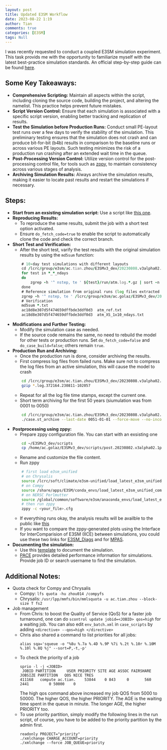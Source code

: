 ```yaml
---
layout: post
title: Updated E3SM Workflow
date: 2023-08-22 1:19
author: Tian
comments: true
categories: [E3SM]
tags: Null
---
```

I was recently requested to conduct a coupled E3SM simulation experiment. This task provids me with the opportunity to familiarize myself with the latest best-practice simulation standards. An official step-by-step guide can be found [here](https://acme-climate.atlassian.net/wiki/spaces/DOC/pages/2309226536/Running+E3SM+step-by-step+guide).

## Some Key Takeaways:
- **Comprehensive Scripting:** Maintain all aspects within the script, including cloning the source code, building the project, and altering the namelist. This practice helps prevent future mistakes.
- **Script Version Control:** Ensure that each simulation is associated with a specific script version, enabling better tracking and replication of results.
- **Test the Simulation before Production Runs:** Conduct small PE-layout test runs over a few days to verify the stability of the simulation. This preliminary testing ensures that the simulation does not crash and can produce bit-for-bit (b4b) results in comparison to the baseline runs or across various PE layouts. Such testing minimizes the risk of a production run crashing after an extended wait time in the queue.
- **Post-Processing Version Control:** Utilize version control for the post-processing control file, for tools such as [zppy](https://e3sm.org/resources/tools/end-to-end-processing/zppy/), to maintain consistency across various stages of analysis.
- **Archiving Simulation Results:** Always archive the simulation results, making it easier to locate past results and restart the simulations if necessary.

## Steps:
- **Start from an exsisting simulation script:** Use a script like [this one](https://github.com/E3SM-Project/SimulationScripts/blob/master/archive/CoupledGroup/v3_dev/run.20230808.v3alpha02.piControl.chrysalis.sh).
- **Reproducing Results:**
    - To reproduce the same results, submit the job with a short test option activated.
    - Ensure `do_fetch_code=true` to enable the script to automatically clone the code and check the correct branch.
- **Short Test and Verification:**
    - After the short test, varify the test results with the original simulation results by using the `md5sum` function:
    ```fortran
        # 10-day test simulations with different layouts
        cd /lcrc/group/e3sm/ac.tian.zhou/E3SMv3_dev/20230808.v3alpha02.piControl.chrysalis/tests
        for test in *_*_ndays
        do
            zgrep -h '^ nstep, te ' ${test}/run/atm.log.*.gz | sort -n -k 3,3 | uniq > atm_${test}.txt
        done
        # Reference simulation from original runs (log files extracted using zstash)
        zgrep -h '^ nstep, te ' /lcrc/group/e3sm/ac.golaz/E3SMv3_dev/20230808.v3alpha02.piControl.chrysalis/original/archive/logs/atm.log.347003.230622-141836.gz | sort -n -k 3,3 | uniq | head -n 482 > atm_ref.txt
        # Verification
        md5sum *.txt
        ac18d8e307d5f474659dffbde3ddf0d3  atm_ref.txt
        ac18d8e307d5f474659dffbde3ddf0d3  atm_XS_1x10_ndays.txt
    ```
- **Modifications and Further Testing:**
    - Modify the simulation case as needed.
    - If the source code remains the same, no need to rebuild the model for other tests or production runs. Set `do_fetch_code=false` and `do_case_build=false`; others remain `true`.
- **Production Run and Archiving:**
    - Once the production run is done, consider archiving the results.
    - First compress log files from failed runs. Make sure not to compress the log files from an active simulation, this will cause the model to crash
    ```bash
        cd /lcrc/group/e3sm/ac.tian.zhou/E3SMv3_dev/20230808.v3alpha02.piControl.chrysalis/run
        gzip *.log.372164.230811-102057 
    ```
    - Repeat for all the log file time stamps, except the current one.
    - Short term archiving for the first 50 years (siumulation was from 0001 to 0050)
    ```bash
        cd /lcrc/group/e3sm/ac.tian.zhou/E3SMv3_dev/20230808.v3alpha02.piControl.chrysalis/case_scripts
        ./case.st_archive --last-date 0051-01-01 --force-move --no-incomplete-logs
    ```
- **Postprocessing using zppy:**
    - Prepare zppy configuration file. You can start with an exsisting one
    ```bash
        cd ~/E3SMv3_dev/scripts
        cp /home/ac.golaz/E3SMv3_dev/scripts/post.20230802.v3alpha02.1pctCO2_0101.chrysalis.cfg .
    ```
    - Rename and customize the file content.
    - Run zppy
    ```bash
        # first load e3sm_unified 
        # on Chrysalis
        source /lcrc/soft/climate/e3sm-unified/load_latest_e3sm_unified_chrysalis.sh
        # on Compy
        source /share/apps/E3SM/conda_envs/load_latest_e3sm_unified_compy.sh
        # on NERSC Perlmutter
        source /global/common/software/e3sm/anaconda_envs/load_latest_e3sm_unified_pm-cpu.sh   
        # then run zppy
        zppy -c <your_file>.cfg
    ```
    - If everything runs okay, the analysis results will be availble to the public like [this](https://web.lcrc.anl.gov/public/e3sm/diagnostic_output/ac.tian.zhou/E3SMv3_dev/longpipe/20230808.v3alpha02.piControl.chrysalis/)
    - If you want to compare the zppy-generated plots using the Interface for InterComparision of E3SM (IICE) between simulations, you could use these two links for [E3SM_Diags](https://portal.nersc.gov/project/e3sm/iice/) and for [MPAS](https://portal.nersc.gov/project/e3sm/iice/mpas-a/). 
- **Documenting the simulation:**
  - Use this [template](https://acme-climate.atlassian.net/wiki/spaces/EWCG/pages/2297299190/Simulation+Run+Template) to document the simulation.
  - [PACE](https://pace.ornl.gov/) provides detailed performance information for simulations. Provide job ID or search username to find the simulation.

## Additional Notes:
- Quota check for Compy and Chrysalis
    - Compy: `lfs quota -hu zhou014 /compyfs`
    - Chrysalis: `/usr/lpp/mmfs/bin/mmlsquota -u ac.tian.zhou --block-size T fs2`
- Job management
    - From Chris: to boost the Quality of Service (QoS) for a faster job turnaround, one can do `scontrol update jobid=<JOBID> qos=high` for a waiting job. You can also edit `env_batch.xml` in `case_scripts` by adding 
    `<directive> --qos=high </directive>`
    - Chris also shared a command to list priorities for all jobs:
        ```
        alias sqa='squeue -o "%8u %.7a %.4D %.9P %7i %.2t %.10r %.10M %.10l %.8Q %j" --sort=P,-t,-p'
        ```
    - To check the priority of a job
        ```
        sprio -l -j <JOBID>
         JOBID PARTITION     USER PRIORITY SITE AGE ASSOC FAIRSHARE JOBSIZE PARTITION   QOS NICE TRES
        411168   compute ac.tian.    53844    0 843     0       560    2441         0 50000    0   
        ```
        The high qos command above increased my job QOS from 5000 to 50000. The higher QOS, the higher PRIORITY. The AGE is the waiting time spent in the queue in minute. The longer AGE, the higher PRIORITY too.
    - To use priority partition, simply modify the following lines in the run script, of course, you have to be added to the priority partition by the admin first.
        ```
        readonly PROJECT="priority"
        ./xmlchange CHARGE_ACCOUNT=priority
        ./xmlchange --force JOB_QUEUE=priority
        ```